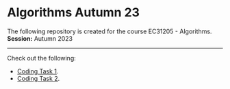 # Algorithms Autumn 23
The following repository is created for the course EC31205 - Algorithms. <br>
**Session:** Autumn 2023
****
Check out the following:
- [Coding Task 1](/Coding%20Task%201/). <br>
- [Coding Task 2](/Coding%20Task%202/).
